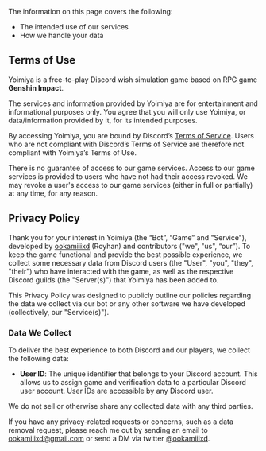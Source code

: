 The information on this page covers the following:

- The intended use of our services
- How we handle your data

## Terms of Use

Yoimiya is a free-to-play Discord wish simulation game based on RPG game **Genshin Impact**.

The services and information provided by Yoimiya are for entertainment and informational purposes only. You agree that you will only use Yoimiya, or data/information provided by it, for its intended purposes.

By accessing Yoimiya, you are bound by Discord’s [Terms of Service](https://discord.com/terms). Users who are not compliant with Discord’s Terms of Service are therefore not compliant with Yoimiya’s Terms of Use.

There is no guarantee of access to our game services. Access to our game services is provided to users who have not had their access revoked. We may revoke a user's access to our game services (either in full or partially) at any time, for any reason.

## Privacy Policy

Thank you for your interest in Yoimiya (the “Bot”, “Game” and "Service"), developed by [ookamiiixd](https://github.com/ookamiiixd) (Royhan) and contributors ("we", "us", “our”). To keep the game functional and provide the best possible experience, we collect some necessary data from Discord users (the "User", "you", "they", "their") who have interacted with the game, as well as the respective Discord guilds (the "Server(s)") that Yoimiya has been added to.

This Privacy Policy was designed to publicly outline our policies regarding the data we collect via our bot or any other software we have developed (collectively, our "Service(s)").

### Data We Collect

To deliver the best experience to both Discord and our players, we collect the following data:

- **User ID**: The unique identifier that belongs to your Discord account. This allows us to assign game and verification data to a particular Discord user account. User IDs are accessible by any Discord user.

We do not sell or otherwise share any collected data with any third parties.

If you have any privacy-related requests or concerns, such as a data removal request, please reach me out by sending an email to ookamiiixd@gmail.com or send a DM via twitter [@ookamiiixd](https://twitter.com/ookamiiixd).
